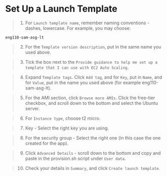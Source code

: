 # Set Up a Launch Template

> 1. For `Launch template name`, remember naming conventions - dashes, lowercase. For example, you may choose:

    eng110-sam-asg-lt

> 2. For the `Template version description`, put in the same name you used above.

> 3. Tick the box next to the `Provide guidance to help me set up a template that I can use with EC2 Auto Scaling`.

> 4. Expand `Template tags`. Click `Add tag`, and for `Key`, put in `Name`, and for `Value`, put in the name you used above (for example eng110-sam-asg-lt).

> 5. For the AMI section, click `Browse more AMIs`. Click the free-tier checkbox, and scroll down to the bottom and select the Ubuntu server.

> 6. For `Instance type`, choose t2 micro.

> 7. Key - Select the right key you are using.

> 8. For the security group - Select the right one (in this case the one created for the app).

> 9. Click `Advanced Details` - scroll down to the bottom and copy and paste in the provision.sh script under `User data`.

> 10. Check your details in `Summary`, and click `Create launch template`. 


